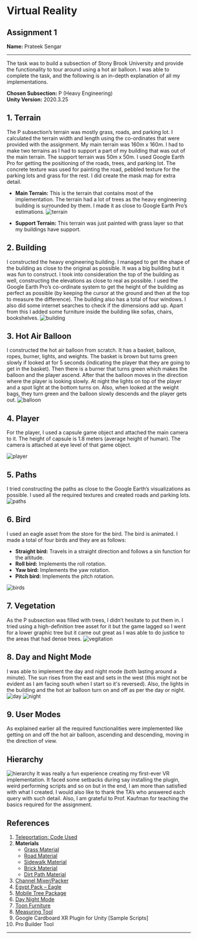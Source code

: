 # Virtual Reality
## Assignment 1

**Name:** Prateek Sengar  


---

The task was to build a subsection of Stony Brook University and provide the functionality to tour around using a hot air balloon. I was able to complete the task, and the following is an in-depth explanation of all my implementations.

**Chosen Subsection:** P (Heavy Engineering)  
**Unity Version:** 2020.3.25

## 1. Terrain
The P subsection’s terrain was mostly grass, roads, and parking lot. I calculated the terrain width and length using the co-ordinates that were provided with the assignment. My main terrain was 160m x 160m. I had to make two terrains as I had to support a part of my building that was out of the main terrain. The support terrain was 50m x 50m. I used Google Earth Pro for getting the positioning of the roads, trees, and parking lot. The concrete texture was used for painting the road, pebbled texture for the parking lots and grass for the rest. I did create the mask map for extra detail.

- **Main Terrain:** This is the terrain that contains most of the implementation. The terrain had a lot of trees as the heavy engineering building is surrounded by them. I made it as close to Google Earth Pro’s estimations.
![terrain](screenshots/ss1.png)

- **Support Terrain:** This terrain was just painted with grass layer so that my buildings have support.

## 2. Building
I constructed the heavy engineering building. I managed to get the shape of the building as close to the original as possible. It was a big building but it was fun to construct. I took into consideration the top of the building as well, constructing the elevations as close to real as possible. I used the Google Earth Pro’s co-ordinate system to get the height of the building as perfect as possible (by keeping the cursor at the ground and then at the top to measure the difference). The building also has a total of four windows. I also did some internet searches to check if the dimensions add up. Apart from this I added some furniture inside the building like sofas, chairs, bookshelves.
![building](screenshots/ss2.png)

## 3. Hot Air Balloon
I constructed the hot air balloon from scratch. It has a basket, balloon, ropes, burner, lights, and weights. The basket is brown but turns green slowly if looked at for 5 seconds (indicating the player that they are going to get in the basket). Then there is a burner that turns green which makes the balloon and the player ascend. After that the balloon moves in the direction where the player is looking slowly. At night the lights on top of the player and a spot light at the bottom turns on. Also, when looked at the weight bags, they turn green and the balloon slowly descends and the player gets out.
![balloon](screenshots/ss3.png)

## 4. Player
For the player, I used a capsule game object and attached the main camera to it. The height of capsule is 1.8 meters (average height of human). The camera is attached at eye level of that game object.

![player](screenshots/ss4.png)

## 5. Paths
I tried constructing the paths as close to the Google Earth’s visualizations as possible. I used all the required textures and created roads and parking lots.
![paths](screenshots/ss5.png)

## 6. Bird
I used an eagle asset from the store for the bird. The bird is animated. I made a total of four birds and they are as follows:
- **Straight bird:** Travels in a straight direction and follows a sin function for the altitude.
- **Roll bird:** Implements the roll rotation.
- **Yaw bird:** Implements the yaw rotation.
- **Pitch bird:** Implements the pitch rotation.

![birds](screenshots/ss6.png)

## 7. Vegetation
As the P subsection was filled with trees, I didn’t hesitate to put them in. I tried using a high-definition tree asset for it but the game lagged so I went for a lower graphic tree but it came out great as I was able to do justice to the areas that had dense trees.
![vegitation](screenshots/ss7.png)

## 8. Day and Night Mode
I was able to implement the day and night mode (both lasting around a minute). The sun rises from the east and sets in the west (this might not be evident as I am facing south when I start so it's reversed). Also, the lights in the building and the hot air balloon turn on and off as per the day or night.
![day](screenshots/ss8.png)
![night](screenshots/ss9.png)

## 9. User Modes
As explained earlier all the required functionalities were implemented like getting on and off the hot air balloon, ascending and descending, moving in the direction of view.

## Hierarchy
![hierarchy](screenshots/ss10.png)
It was really a fun experience creating my first-ever VR implementation. It faced some setbacks during say installing the plugin, weird performing scripts and so on but in the end, I am more than satisfied with what I created. I would also like to thank the TA’s who answered each query with such detail. Also, I am grateful to Prof. Kaufman for teaching the basics required for the assignment.

## References
1. [Teleportation: Code Used](https://www.youtube.com/watch?v=mrYkd1U7RZE&ab_channel=NimaJamalian)
2. **Materials**
   - [Grass Material](https://freepbr.com/materials/grass-1-pbr-material/)
   - [Road Material](https://freepbr.com/materials/pebbled-asphalt1/)
   - [Sidewalk Material](https://freepbr.com/materials/concrete-3-pbr-material/)
   - [Brick Material](https://freepbr.com/materials/rounded-brick-1/)
   - [Dirt Path Material](https://freepbr.com/materials/dirt-with-rocks/)
3. [Channel Mixer/Packer](https://assetstore.unity.com/packages/tools/utilities/channel-mixer-packer-133787)
4. [Egypt Pack – Eagle](https://assetstore.unity.com/packages/3d/characters/animals/birds/egypt-pack-eagle-140079)
5. [Mobile Tree Package](https://assetstore.unity.com/packages/3d/vegetation/trees/mobile-tree-package-18866)
6. [Day Night Mode](https://www3.cs.stonybrook.edu/~cse566/DayNightMode.unitypackage)
7. [Toon Furniture](https://assetstore.unity.com/packages/3d/props/furniture/toon-furniture-88740)
8. [Measuring Tool](https://assetstore.unity.com/packages/tools/utilities/measuring-tool-226340)
9. Google Cardboard XR Plugin for Unity [Sample Scripts]
10. Pro Builder Tool

---
